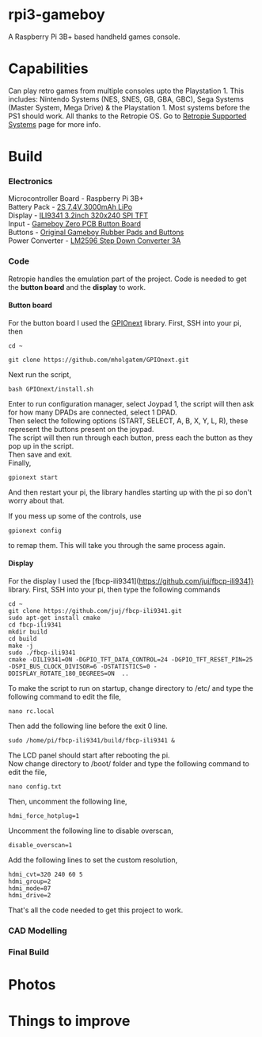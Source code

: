 # rpi3-gameboy
A Raspberry Pi 3B+ based handheld games console.

# Capabilities
Can play retro games from multiple consoles upto the Playstation 1. This includes: Nintendo Systems (NES, SNES, GB, GBA, GBC), Sega Systems (Master System, Mega Drive) & the Playstation 1. Most systems before the PS1 should work. All thanks to the Retropie OS. Go to [Retropie Supported Systems](https://retropie.org.uk/docs/Supported-Systems/) page for more info.

# Build
### Electronics
Microcontroller Board - Raspberry Pi 3B+  
Battery Pack - [2S 7.4V 3000mAh LiPo](https://www.aliexpress.com/item/1005005797608566.html)  
Display - [ILI9341 3.2inch 320x240 SPI TFT](https://www.aliexpress.com/item/1005003120684423.html)  
Input - [Gameboy Zero PCB Button Board](https://www.aliexpress.com/item/32993474020.html)  
Buttons - [Original Gameboy Rubber Pads and Buttons](https://www.aliexpress.com/item/1005002518901690.html)  
Power Converter - [LM2596 Step Down Converter 3A](https://www.aliexpress.com/item/32653212622.html)  

### Code
Retropie handles the emulation part of the project. Code is needed to get the **button board** and the **display** to work.  
#### Button board
For the button board I used the [GPIOnext](https://github.com/mholgatem/GPIOnext) library. 
First, SSH into your pi, then
```
cd ~

git clone https://github.com/mholgatem/GPIOnext.git
```
Next run the script,
```
bash GPIOnext/install.sh
```
Enter to run configuration manager, select Joypad 1, the script will then ask for how many DPADs are connected, select 1 DPAD.  
Then select the following options (START, SELECT, A, B, X, Y, L, R), these represent the buttons present on the joypad.  
The script will then run through each button, press each the button as they pop up in the script.  
Then save and exit.  
Finally, 
```
gpionext start
```
And then restart your pi, the library handles starting up with the pi so don't worry about that.

If you mess up some of the controls, use
```
gpionext config
```
to remap them. This will take you through the same process again.

#### Display
For the display I used the  [fbcp-ili9341](https://github.com/juj/fbcp-ili9341} library.
First, SSH into your pi, then type the following commands
```
cd ~
git clone https://github.com/juj/fbcp-ili9341.git
sudo apt-get install cmake
cd fbcp-ili9341
mkdir build
cd build
make -j
sudo ./fbcp-ili9341
cmake -DILI9341=ON -DGPIO_TFT_DATA_CONTROL=24 -DGPIO_TFT_RESET_PIN=25 -DSPI_BUS_CLOCK_DIVISOR=6 -DSTATISTICS=0 -DDISPLAY_ROTATE_180_DEGREES=ON  ..
```
To make the script to run on startup, change directory to /etc/ and type the following command to edit the file,  
```
nano rc.local
```
Then add the following line before the exit 0 line.
```
sudo /home/pi/fbcp-ili9341/build/fbcp-ili9341 &
```
The LCD panel should start after rebooting the pi.  
Now change directory to /boot/ folder and type the following command to edit the file,
```
nano config.txt
```
Then, uncomment the following line,
```
hdmi_force_hotplug=1
```
Uncomment the following line to disable overscan,
```
disable_overscan=1
```
Add the following lines to set the custom resolution,
```
hdmi_cvt=320 240 60 5
hdmi_group=2
hdmi_mode=87
hdmi_drive=2
```
That's all the code needed to get this project to work.
### CAD Modelling

### Final Build

# Photos

# Things to improve
